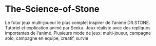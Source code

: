 # The-Science-of-Stone
Le futur jeux multi-joueur le plus complet inspirer de l'animé DR.STONE. 
Tutoriel et explication animé par Senku. 
Jeux réaliste avec des repliques importantes de l'animé. 
Plusieurs mode de jeux: multi-joueur, campagne solo, campagne en equipe, creatif, survie
